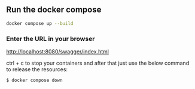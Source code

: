 ## Run the docker compose

```bash
docker compose up --build
```

### Enter the URL in your browser

[http://localhost:8080/swagger/index.html](http://localhost:8080/swagger/index.html)


ctrl + c to stop your containers and after that just use the below command to release the resources:

```sh
$ docker compose down
```

